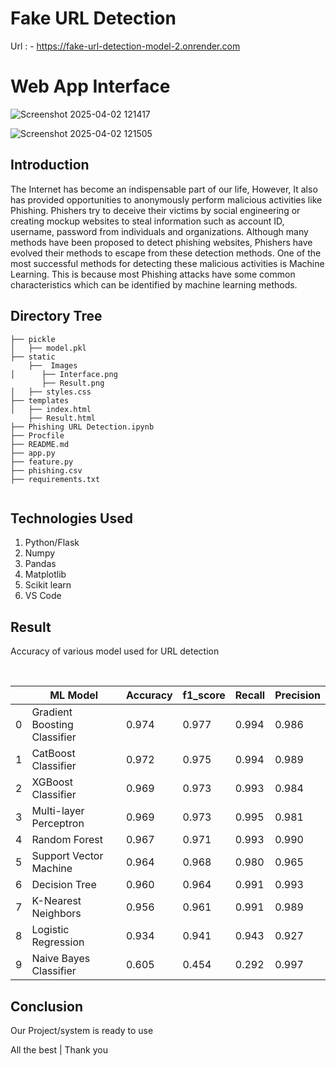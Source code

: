 # Fake URL Detection 

Url : - https://fake-url-detection-model-2.onrender.com

# Web App Interface
![Screenshot 2025-04-02 121417](https://github.com/user-attachments/assets/239f67d8-04b1-4d50-8ff7-a642422d09a7)

![Screenshot 2025-04-02 121505](https://github.com/user-attachments/assets/202ff6d8-9939-4f05-940b-96e53c8c4e46)

## Introduction

The Internet has become an indispensable part of our life, However, It also has provided opportunities to anonymously perform malicious activities like Phishing. Phishers try to deceive their victims by social engineering or creating mockup websites to steal information such as account ID, username, password from individuals and organizations. Although many methods have been proposed to detect phishing websites, Phishers have evolved their methods to escape from these detection methods. One of the most successful methods for detecting these malicious activities is Machine Learning. This is because most Phishing attacks have some common characteristics which can be identified by machine learning methods.


## Directory Tree 
```
├── pickle
│   ├── model.pkl
├── static
    ├──  Images
│      ├── Interface.png
       ├── Result.png
│   ├── styles.css
├── templates
│   ├── index.html
    ├── Result.html
├── Phishing URL Detection.ipynb
├── Procfile
├── README.md
├── app.py
├── feature.py
├── phishing.csv
├── requirements.txt


```

## Technologies Used

1. Python/Flask
2. Numpy
3. Pandas
4. Matplotlib
5. Scikit learn
6. VS Code


## Result

Accuracy of various model used for URL detection
<br>

<br>

||ML Model|	Accuracy|  	f1_score|	Recall|	Precision|
|---|---|---|---|---|---|
0|	Gradient Boosting Classifier|	0.974|	0.977|	0.994|	0.986|
1|	CatBoost Classifier|	        0.972|	0.975|	0.994|	0.989|
2|	XGBoost Classifier| 	        0.969|	0.973|	0.993|	0.984|
3|	Multi-layer Perceptron|	        0.969|	0.973|	0.995|	0.981|
4|	Random Forest|	                0.967|	0.971|	0.993|	0.990|
5|	Support Vector Machine|	        0.964|	0.968|	0.980|	0.965|
6|	Decision Tree|      	        0.960|	0.964|	0.991|	0.993|
7|	K-Nearest Neighbors|        	0.956|	0.961|	0.991|	0.989|
8|	Logistic Regression|        	0.934|	0.941|	0.943|	0.927|
9|	Naive Bayes Classifier|     	0.605|	0.454|	0.292|	0.997|




## Conclusion
Our Project/system is ready to use

All the best | Thank you
